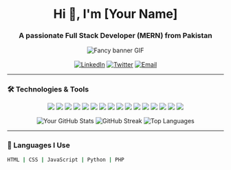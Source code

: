 <h1 align="center">Hi 👋, I'm [Your Name]</h1>
<h3 align="center">A passionate Full Stack Developer (MERN) from Pakistan</h3>

<p align="center">
  <img src="https://github.com/yourusername/yourrepo/blob/main/banner.gif" alt="Fancy banner GIF" />
</p>

<p align="center">
  <a href="https://linkedin.com/in/yourprofile" target="blank"><img align="center" src="https://img.shields.io/badge/-LinkedIn-blue?style=for-the-badge&logo=linkedin&logoColor=white" alt="LinkedIn"/></a>
  <a href="https://twitter.com/yourprofile" target="blank"><img align="center" src="https://img.shields.io/badge/-Twitter-1DA1F2?style=for-the-badge&logo=twitter&logoColor=white" alt="Twitter"/></a>
  <a href="mailto:yourmail@gmail.com"><img align="center" src="https://img.shields.io/badge/-Gmail-D14836?style=for-the-badge&logo=gmail&logoColor=white" alt="Email"/></a>
</p>

---

### 🛠️ Technologies & Tools

<p align="center">
  <img src="https://img.shields.io/badge/-HTML5-E34F26?style=flat-square&logo=html5&logoColor=white" />
  <img src="https://img.shields.io/badge/-CSS3-1572B6?style=flat-square&logo=css3" />
  <img src="https://img.shields.io/badge/-JavaScript-F7DF1E?style=flat-square&logo=javascript&logoColor=black" />
  <img src="https://img.shields.io/badge/-Python-3776AB?style=flat-square&logo=python&logoColor=white" />
  <img src="https://img.shields.io/badge/-React-61DAFB?style=flat-square&logo=react&logoColor=black" />
  <img src="https://img.shields.io/badge/-Node.js-339933?style=flat-square&logo=node.js&logoColor=white" />
  <img src="https://img.shields.io/badge/-Express-000000?style=flat-square&logo=express&logoColor=white" />
  <img src="https://img.shields.io/badge/-MongoDB-47A248?style=flat-square&logo=mongodb&logoColor=white" />
  <img src="https://img.shields.io/badge/-Firebase-FFCA28?style=flat-square&logo=firebase" />
  <img src="https://img.shields.io/badge/-PostgreSQL-336791?style=flat-square&logo=postgresql&logoColor=white" />
  <img src="https://img.shields.io/badge/-MySQL-4479A1?style=flat-square&logo=mysql&logoColor=white" />
  <img src="https://img.shields.io/badge/-Bootstrap-7952B3?style=flat-square&logo=bootstrap&logoColor=white" />
  <img src="https://img.shields.io/badge/-Material--UI-0081CB?style=flat-square&logo=material-ui" />
  <img src="https://img.shields.io/badge/-Tailwind%20CSS-38B2AC?style=flat-square&logo=tailwind-css&logoColor=white" />
  <img src="https://img.shields.io/badge/-Redux-764ABC?style=flat-square&logo=redux&logoColor=white" />
  <img src="https://img.shields.io/badge/-PHP-777BB4?style=flat-square&logo=php&logoColor=white" />
</p>

<p align="center"> <img src="https://github-readme-stats.vercel.app/api?username=yourusername&show_icons=true&theme=radical" alt="Your GitHub Stats" /> <img src="https://github-readme-streak-stats.herokuapp.com/?user=yourusername&theme=radical" alt="GitHub Streak" /> <img src="https://github-readme-stats.vercel.app/api/top-langs/?username=yourusername&layout=compact&theme=radical" alt="Top Languages" /> </p>

---

### 🔧 Languages I Use
```bash
HTML | CSS | JavaScript | Python | PHP


